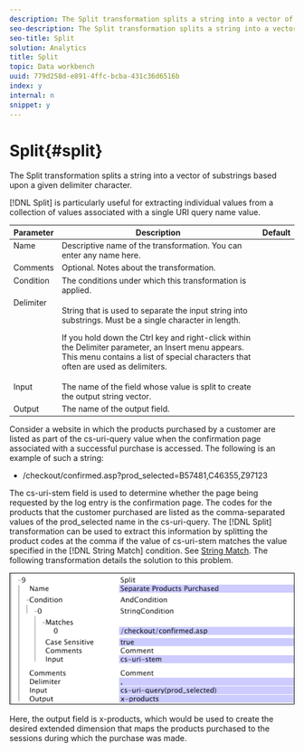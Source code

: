 ```yaml
---
description: The Split transformation splits a string into a vector of substrings based upon a given delimiter character.
seo-description: The Split transformation splits a string into a vector of substrings based upon a given delimiter character.
seo-title: Split
solution: Analytics
title: Split
topic: Data workbench
uuid: 779d258d-e891-4ffc-bcba-431c36d6516b
index: y
internal: n
snippet: y
---
```


# Split{#split}

The Split transformation splits a string into a vector of substrings based upon a given delimiter character.

 [!DNL Split] is particularly useful for extracting individual values from a collection of values associated with a single URI query name value. 

<table id="table_C97DA4E45DA844FAB8D61AABA22FF809"> 
 <thead> 
  <tr valign="top"> 
   <th colname="col1" class="entry"> Parameter </th> 
   <th colname="col2" class="entry"> Description </th> 
   <th colname="col3" class="entry"> Default </th> 
  </tr> 
 </thead>
 <tbody> 
  <tr valign="top"> 
   <td colname="col1"> Name </td> 
   <td colname="col2"> Descriptive name of the transformation. You can enter any name here. </td> 
   <td colname="col3"> </td> 
  </tr> 
  <tr valign="top"> 
   <td colname="col1"> Comments </td> 
   <td colname="col2"> Optional. Notes about the transformation. </td> 
   <td colname="col3"> </td> 
  </tr> 
  <tr valign="top"> 
   <td colname="col1"> Condition </td> 
   <td colname="col2"> The conditions under which this transformation is applied. </td> 
   <td colname="col3"> </td> 
  </tr> 
  <tr valign="top"> 
   <td colname="col1"> Delimiter </td> 
   <td colname="col2"> <p>String that is used to separate the input string into substrings. Must be a single character in length. </p> <p> If you hold down the Ctrl key and right-click within the Delimiter parameter, an Insert menu appears. This menu contains a list of special characters that often are used as delimiters. </p> </td> 
   <td colname="col3"> </td> 
  </tr> 
  <tr valign="top"> 
   <td colname="col1"> Input </td> 
   <td colname="col2"> The name of the field whose value is split to create the output string vector. </td> 
   <td colname="col3"> </td> 
  </tr> 
  <tr valign="top"> 
   <td colname="col1"> Output </td> 
   <td colname="col2"> The name of the output field. </td> 
   <td colname="col3"> </td> 
  </tr> 
 </tbody> 
</table>

Consider a website in which the products purchased by a customer are listed as part of the cs-uri-query value when the confirmation page associated with a successful purchase is accessed. The following is an example of such a string:

* /checkout/confirmed.asp?prod_selected=B57481,C46355,Z97123

The cs-uri-stem field is used to determine whether the page being requested by the log entry is the confirmation page. The codes for the products that the customer purchased are listed as the comma-separated values of the prod_selected name in the cs-uri-query. The [!DNL Split] transformation can be used to extract this information by splitting the product codes at the comma if the value of cs-uri-stem matches the value specified in the [!DNL String Match] condition. See [String Match](../../../../../home/c-dataset-const-proc/c-conditions/c-test-ops/c-test-op-con.md#section-f8d132085c6b4500bfbe4515b848142f). The following transformation details the solution to this problem.

![](assets/cfg_TransformationType_Split.png)

Here, the output field is x-products, which would be used to create the desired extended dimension that maps the products purchased to the sessions during which the purchase was made. 
